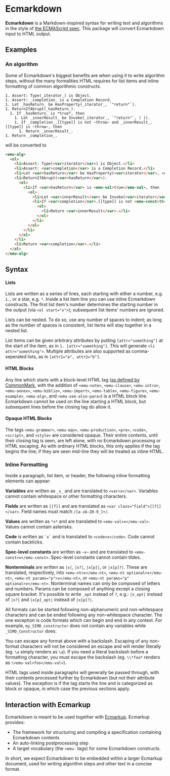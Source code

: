 # Ecmarkdown

**Ecmarkdown** is a Markdown-inspired syntax for writing text and algorithms in the style of [the ECMAScript spec](https://tc39.github.io/ecma262/). This package will convert Ecmarkdown input to HTML output.

## Examples

### An algorithm

Some of Ecmarkdown's biggest benefits are when using it to write algorithm steps, without the many formalities HTML requires for list items and inline formatting of common algorithmic constructs.

```
1. Assert: Type(_iterator_) is Object.
1. Assert: _completion_ is a Completion Record.
1. Let _hasReturn_ be HasProperty(_iterator_, `"return"`).
1. ReturnIfAbrupt(_hasReturn_).
  1. If _hasReturn_ is *true*, then
    1. Let _innerResult_ be Invoke(_iterator_, `"return"`, ( )).
    1. If _completion_.[[type]] is not ~throw~ and _innerResult_.[[type]] is ~throw~, then
      1. Return _innerResult_.
1. Return _completion_.
```

will be converted to

```html
<emu-alg>
  <ol>
    <li>Assert: Type(<var>iterator</var>) is Object.</li>
    <li>Assert: <var>completion</var> is a Completion Record.</li>
    <li>Let <var>hasReturn</var> be HasProperty(<var>iterator</var>, <code>"return"</code>).</li>
    <li>ReturnIfAbrupt(<var>hasReturn</var>).
      <ol>
        <li>If <var>hasReturn</var> is <emu-val>true</emu-val>, then
          <ol>
            <li>Let <var>innerResult</var> be Invoke(<var>iterator</var>, <code>"return"</code>, ( )).</li>
            <li>If <var>completion</var>.[[type]] is not <emu-const>throw</emu-const> and <var>innerResult</var>.[[type]] is <emu-const>throw</emu-const>, then
              <ol>
                <li>Return <var>innerResult</var>.</li>
              </ol>
            </li>
          </ol>
        </li>
      </ol>
    </li>
    <li>Return <var>completion</var>.</li>
  </ol>
</emu-alg>
```

## Syntax

#### Lists

Lists are written as a series of lines, each starting with either a number, e.g. `1.`, or a star, e.g. `*`. Inside a list item line you can use inline Ecmarkdown constructs. The first list item's number determines the starting number in the output (via `<ol start="x">`); subsequent list items' numbers are ignored.

Lists can be nested. To do so, use any number of spaces to indent; as long as the number of spaces is consistent, list items will stay together in a nested list.

List items can be given arbitrary attributes by putting `[attr="something"]` at the start of the item, as in `1. [attr="something"]`. This will generate `<li attr="something">`. Multiple attributes are also supported as comma-seperated lists, as in `[attr1="a", attr2="b"]`.

#### HTML Blocks

Any line which starts with a block-level HTML tag ([as defined by CommonMark](http://spec.commonmark.org/0.22/#html-blocks), with the addition of `<emu-note>`, `<emu-clause>`, `<emu-intro>`, `<emu-annex>`, `<emu-biblio>`, `<emu-import>`, `<emu-table>`, `<emu-figure>`, `<emu-example>`, `<emu-alg>`, and `<emu-see-also-para>`) is a HTML block line. Ecmarkdown cannot be used on the line starting a HTML block, but subsequent lines before the closing tag do allow it.

#### Opaque HTML Blocks

The tags `<emu-grammar>`, `<emu-eqn>`, `<emu-production>`, `<pre>`, `<code>`, `<script>`, and `<style>` are considered opaque. Their entire contents, until their closing tag is seen, are left alone, with no Ecmarkdown processing or HTML escaping. As with ordinary HTML blocks, this only applies if the tag begins the line; if they are seen mid-line they will be treated as inline HTML.

### Inline Formatting

Inside a paragraph, list item, or header, the following inline formatting elements can appear:

**Variables** are written as `_x_` and are translated to `<var>x</var>`. Variables cannot contain whitespace or other formatting characters.

**Fields** are written as `[[f]]` and are translated as `<var class="field">[[f]]</var>`. Field names must match `/[a-zA-Z0-9_]+/`.

**Values** are written as `*x*` and are translated to `<emu-val>x</emu-val>`. Values cannot contain asterisks.

**Code** is written as `` `x` `` and is translated to `<code>x</code>`. Code cannot contain backticks.

**Spec-level constants** are written as `~x~` and are translated to `<emu-const>x</emu-const>`. Spec-level constants cannot contain tildes.

**Nonterminals** are written as `|x|`, `|x?|`, `|x[p]|`, or `|x[p]?|`. These are translated, respectively, into `<emu-nt>x</emu-nt>`, `<emu-nt optional>x</emu-nt>`, `<emu-nt params="p">x</emu-nt>`, or `<emu-nt params="p" optional>x</emu-nt>`. Nonterminal names can only be composed of letters and numbers. Params can be composed of anything except a closing square bracket. It's possible to write `_opt` instead of `?`, e.g.: `|x_opt|` instead of `|x?|` and `|x[p]_opt|` instead of `|x[p]?|`.

All formats can be started following non-alphanumeric and non-whitespace characters and can be ended following any non-whitespace character. The one exception is code formats which can begin and end in any context.  For example, `my_SIMD_constructor` does not contain any variables while `_SIMD_Constructor` does.

You can escape any format above with a backslash. Escaping of any non-format characters will not be considered an escape and will render literally (eg. `\a` simply renders as `\a`). If you need a literal backslash before a formatting character, you must escape the backslash (eg. `\\*foo*` renders as `\<emu-val>foo</emu-val>`).

HTML tags used inside paragraphs will generally be passed through, with their contents processed further by Ecmarkdown (but not their attribute values). The exception is if the tag starts the line and is categorized as block or opaque, in which case the previous sections apply.

## Interaction with Ecmarkup

Ecmarkdown is meant to be used together with [Ecmarkup](https://github.com/bterlson/ecmarkup/). Ecmarkup provides:

* The framework for structuring and compiling a specification containing Ecmarkdown contents
* An auto-linking postprocessing step
* A target vocabulary (the `<emu-` tags) for some Ecmarkdown constructs.

In short, we expect Ecmarkdown to be embedded within a larger Ecmarkup document, used for writing algorithm steps and other text in a concise format.
